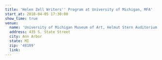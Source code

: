 ```yaml
---
title: 'Helen Zell Writers'' Program at University of Michigan, MFA'
start_at: 2018-04-05 17:30:00
show_time: true
venue:
  name: 'University of Michigan Museum of Art, Helmut Stern Auditorium'
  address: 435 S. State Street
  city: Ann Arbor
  state: MI
  zip: '48109'
  link:
---
```



